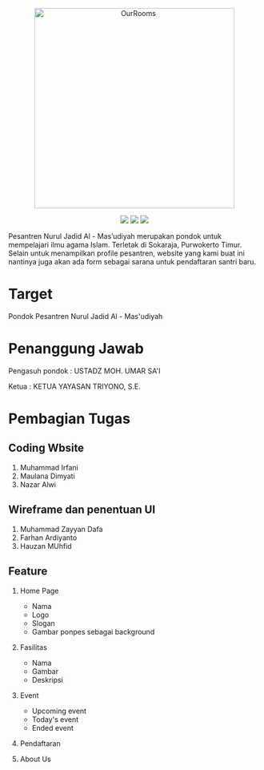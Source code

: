 <p align="center">
    <img src="img/Logo.png" width="400" max-width="90%" alt="OurRooms" />
</p>

<p align="center">
    <img src="https://app.netlify.com/sites/pesantrennuruljadid/deploys" />
    <img src="https://img.shields.io/badge/Bootstrap-5.2.0-blue.svg" />
    <img src="https://img.shields.io/badge/MDBootstrap-4.0.0-blue.svg" />
</p>

Pesantren Nurul Jadid Al - Mas’udiyah merupakan pondok untuk mempelajari ilmu agama Islam. Terletak di Sokaraja, Purwokerto Timur. 
Selain untuk menampilkan profile pesantren, website yang kami buat ini nantinya juga akan ada form sebagai sarana untuk pendaftaran santri baru.

# Target 
Pondok Pesantren Nurul Jadid Al - Mas'udiyah

# Penanggung Jawab
Pengasuh pondok : USTADZ MOH. UMAR SA'I

Ketua : KETUA YAYASAN TRIYONO, S.E.

# Pembagian Tugas
## Coding Wbsite
1. Muhammad Irfani
2. Maulana Dimyati
3. Nazar Alwi

## Wireframe dan penentuan UI
1. Muhammad Zayyan Dafa
2. Farhan Ardiyanto
3. Hauzan MUhfid

## Feature
1. Home Page
    * Nama
    * Logo
    * Slogan
    * Gambar ponpes sebagai background
2. Fasilitas
    * Nama
    * Gambar
    * Deskripsi
3. Event
    * Upcoming event
    * Today's event
    * Ended event
4. Pendaftaran

5. About Us
